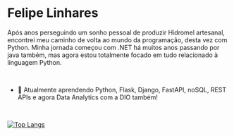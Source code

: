 # Felipe Linhares

Após anos perseguindo um sonho pessoal de produzir Hidromel artesanal, encontrei meu caminho de volta ao mundo da programação, desta vez com Python. 
Minha jornada começou com .NET há muitos anos passando por java também, mas agora estou totalmente focado em tudo relacionado à linguagem Python.

<br/>

- 🌱 Atualmente aprendendo Python, Flask, Django, FastAPI, noSQL, REST APIs e agora Data Analytics com a DIO também!

<br/>

[![Top Langs](https://github-readme-stats.vercel.app/api/top-langs/?username=linhares06)](https://github.com/anuraghazra/github-readme-stats)
